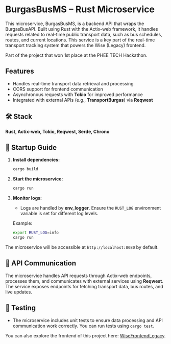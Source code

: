 # BurgasBusMS – Rust Microservice 

This microservice, BurgasBusMS, is a backend API that wraps the BurgasBusAPI. Built using Rust with the Actix-web framework, it handles requests related to real-time public transport data, such as bus schedules, routes, and current locations. This service is a key part of the real-time transport tracking system that powers the Wise (Legacy) frontend.

Part of the project that won 1st place at the PHEE TECH Hackathon.

## Features 
- Handles real-time transport data retrieval and processing 
- CORS support for frontend communication 
- Asynchronous requests with **Tokio** for improved performance 
- Integrated with external APIs (e.g., **TransportBurgas**) via **Reqwest** 

## 🛠 Stack 
**Rust, Actix-web, Tokio, Reqwest, Serde, Chrono** 

## 🚀 Startup Guide 

1. **Install dependencies:** 
   ```bash 
   cargo build 
   ``` 

2. **Start the microservice:** 
   ```bash 
   cargo run 
   ```

3. **Monitor logs:** 
   - Logs are handled by **env_logger**. Ensure the `RUST_LOG` environment variable is set for different log levels. 

   Example: 
   ```bash 
   export RUST_LOG=info 
   cargo run 
   ``` 

The microservice will be accessible at `http://localhost:8080` by default. 

## 📡 API Communication 
The microservice handles API requests through Actix-web endpoints, processes them, and communicates with external services using **Reqwest**. The service exposes endpoints for fetching transport data, bus routes, and live updates. 

## 🧪 Testing 
- The microservice includes unit tests to ensure data processing and API communication work correctly. You can run tests using `cargo test`. 

You can also explore the frontend of this project here: [WiseFrontendLegacy](https://github.com/ForceFinity/WiseFrontendLegacy).

